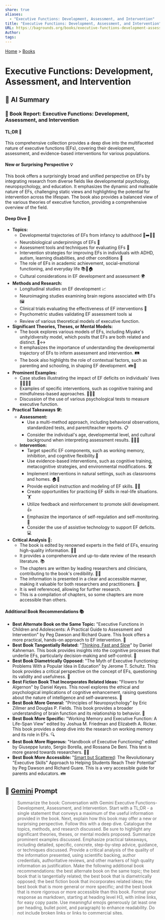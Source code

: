 ```yaml
---
share: true
aliases:
  - "Executive Functions: Development, Assessment, and Intervention"
title: "Executive Functions: Development, Assessment, and Intervention"
URL: https://bagrounds.org/books/executive-functions-development-assessment-and-intervention
Author: 
tags: 
---
```

[Home](../index.md) > [Books](./index.md)  
# Executive Functions: Development, Assessment, and Intervention  
## 🤖 AI Summary  
### 📖 Book Report: Executive Functions: Development, Assessment, and Intervention  
  
#### TL;DR 🎯  
This comprehensive collection provides a deep dive into the multifaceted nature of executive functions (EFs), covering their development, assessment, and evidence-based interventions for various populations.  
  
#### New or Surprising Perspective 💡  
This book offers a surprisingly broad and unified perspective on EFs by integrating research from diverse fields like developmental psychology, neuropsychology, and education. It emphasizes the dynamic and malleable nature of EFs, challenging static views and highlighting the potential for intervention across the lifespan. The book also provides a balanced view of the various theories of executive function, providing a comprehensive overview of the field.  
  
#### Deep Dive 🔬  
* **Topics:**  
    * Developmental trajectories of EFs from infancy to adulthood 👶➡️🧑‍🦳  
    * Neurobiological underpinnings of EFs 🧠  
    * Assessment tools and techniques for evaluating EFs 📝  
    * Intervention strategies for improving EFs in individuals with ADHD, autism, learning disabilities, and other conditions 🧩  
    * The role of EFs in academic achievement, social-emotional functioning, and everyday life 📚🤝🏠  
    * Cultural considerations in EF development and assessment 🌍  
* **Methods and Research:**  
    * Longitudinal studies on EF development 📈  
    * Neuroimaging studies examining brain regions associated with EFs 🖼️  
    * Clinical trials evaluating the effectiveness of EF interventions 🧪  
    * Psychometric studies validating EF assessment tools 📊  
    * Review of various theoretical models of executive function.  
* **Significant Theories, Theses, or Mental Models:**  
    * The book explores various models of EFs, including Miyake's unity/diversity model, which posits that EFs are both related and distinct. 🤝↔️  
    * It emphasizes the importance of understanding the developmental trajectory of EFs to inform assessment and intervention. 🛤️  
    * The book also highlights the role of contextual factors, such as parenting and schooling, in shaping EF development. 👪🏫  
* **Prominent Examples:**  
    * Case studies illustrating the impact of EF deficits on individuals' lives 🧑‍💼🧑‍🎓  
    * Examples of specific interventions, such as cognitive training and mindfulness-based approaches. 🧘‍♂️🧠  
    * Discussion of the use of various psychological tests to measure executive function.  
* **Practical Takeaways 🛠️:**  
    * **Assessment:**  
        * Use a multi-method approach, including behavioral observations, standardized tests, and parent/teacher reports. 📋  
        * Consider the individual's age, developmental level, and cultural background when interpreting assessment results. 🧑‍🤝‍🧑  
    * **Intervention:**  
        * Target specific EF components, such as working memory, inhibition, and cognitive flexibility.🎯  
        * Use evidence-based interventions, such as cognitive training, metacognitive strategies, and environmental modifications. 🛠️  
        * Implement interventions in natural settings, such as classrooms and homes. 🏠🏫  
        * Provide explicit instruction and modeling of EF skills. 🧑‍🏫  
        * Create opportunities for practicing EF skills in real-life situations. 🏋️  
        * Utilize feedback and reinforcement to promote skill development. 👍  
        * Emphasize the importance of self-regulation and self-monitoring. 👀  
        * Consider the use of assistive technology to support EF deficits. 💻  
* **Critical Analysis 🧐:**  
    * The book is edited by renowned experts in the field of EFs, ensuring high-quality information. 🧑‍🔬  
    * It provides a comprehensive and up-to-date review of the research literature. 📚  
    * The chapters are written by leading researchers and clinicians, contributing to the book's credibility. 🧑‍⚕️  
    * The information is presented in a clear and accessible manner, making it valuable for both researchers and practitioners. 📖  
    * It is well referenced, allowing for further research.  
    * This is a compilation of chapters, so some chapters are more accessible than others.  
  
#### Additional Book Recommendations 📚  
* **Best Alternate Book on the Same Topic:** "Executive Functions in Children and Adolescents: A Practical Guide to Assessment and Intervention" by Peg Dawson and Richard Guare. This book offers a more practical, hands-on approach to EF intervention. 🤝  
* **Best Book Tangentially Related:** "[Thinking, Fast and Slow](./thinking-fast-and-slow.md)" by Daniel Kahneman. This book provides insights into the cognitive processes that underlie EFs, particularly decision-making and self-control. 🧠  
* **Best Book Diametrically Opposed:** "The Myth of Executive Functioning: Problems With a Popular Idea in Education" by Jerome T. Schultz. This book provides a critical perspective on the concept of EFs, questioning its validity and usefulness. 🤨  
* **Best Fiction Book That Incorporates Related Ideas:** "Flowers for Algernon" by Daniel Keyes. This novel explores the ethical and psychological implications of cognitive enhancement, raising questions about the nature of intelligence and self-awareness. 🌹  
* **Best Book More General:** "Principles of Neuropsychology" by Eric Zillmer and Douglas P. Fields. This book provides a broader understanding of brain function and its relationship to behavior. 🧠  
* **Best Book More Specific:** "Working Memory and Executive Function: A Life-Span View" edited by Joshua M. Friedman and Elizabeth A. Ricker. This book provides a deep dive into the research on working memory and its role in EFs. 🔍  
* **Best Book More Rigorous:** "Handbook of Executive Functioning" edited by Giuseppe Iurato, Sergio Borella, and Rossana De Beni. This text is more geared towards researchers. 🧑‍🔬  
* **Best Book More Accessible:** "[Smart but Scattered](./smart-but-scattered.md): The Revolutionary "Executive Skills" Approach to Helping Students Reach Their Potential" by Peg Dawson and Richard Guare. This is a very accessible guide for parents and educators. 👪  
  
## 💬 [Gemini](https://gemini.google.com) Prompt  
> Summarize the book: Conversation with Gemini  Executive Functions- Development, Assessment, and Intervention. Start with a TL;DR - a single statement that conveys a maximum of the useful information provided in the book. Next, explain how this book may offer a new or surprising perspective. Follow this with a deep dive. Catalogue the topics, methods, and research discussed. Be sure to highlight any significant theories, theses, or mental models proposed. Summarize prominent examples discussed. Emphasize practical takeaways, including detailed, specific, concrete, step-by-step advice, guidance, or techniques discussed. Provide a critical analysis of the quality of the information presented, using scientific backing, author credentials, authoritative reviews, and other markers of high quality information as justification. Make the following additional book recommendations: the best alternate book on the same topic; the best book that is tangentially related; the best book that is diametrically opposed; the best fiction book that incorporates related ideas; the best book that is more general or more specific; and the best book that is more rigorous or more accessible than this book. Format your response as markdown, starting at heading level H3, with inline links, for easy copy paste. Use meaningful emojis generously (at least one per heading, bullet point, and paragraph) to enhance readability. Do not include broken links or links to commercial sites.